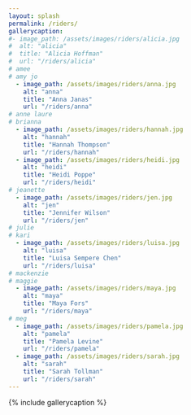 ```yaml
---
layout: splash
permalink: /riders/
gallerycaption:
#- image_path: /assets/images/riders/alicia.jpg
#  alt: "alicia"
#  title: "Alicia Hoffman"
#  url: "/riders/alicia"
# amee
# amy jo
  - image_path: /assets/images/riders/anna.jpg
    alt: "anna"
    title: "Anna Janas"
    url: "/riders/anna"
# anne laure
# brianna
  - image_path: /assets/images/riders/hannah.jpg
    alt: "hannah"
    title: "Hannah Thompson"
    url: "/riders/hannah"
  - image_path: /assets/images/riders/heidi.jpg
    alt: "heidi"
    title: "Heidi Poppe"
    url: "/riders/heidi"
# jeanette
  - image_path: /assets/images/riders/jen.jpg
    alt: "jen"
    title: "Jennifer Wilson"
    url: "/riders/jen"
# julie
# kari
  - image_path: /assets/images/riders/luisa.jpg
    alt: "luisa"
    title: "Luisa Sempere Chen"
    url: "/riders/luisa"
# mackenzie
# maggie
  - image_path: /assets/images/riders/maya.jpg
    alt: "maya"
    title: "Maya Fors"
    url: "/riders/maya"
# meg
  - image_path: /assets/images/riders/pamela.jpg
    alt: "pamela"
    title: "Pamela Levine"
    url: "/riders/pamela"
  - image_path: /assets/images/riders/sarah.jpg
    alt: "sarah"
    title: "Sarah Tollman"
    url: "/riders/sarah"
---
```


{% include gallerycaption %}
